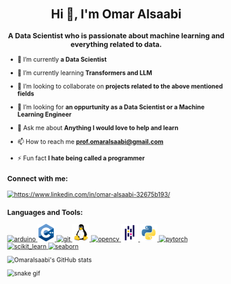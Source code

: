 <h1 align="center">Hi 👋, I'm Omar Alsaabi</h1>
<h3 align="center">A Data Scientist who is passionate about machine learning and everything related to data.</h3>

- 🔭 I’m currently **a Data Scientist**

- 🌱 I’m currently learning **Transformers and LLM**

- 👯 I’m looking to collaborate on **projects related to the above mentioned fields**

- 🤝 I’m looking for **an oppurtunity as a Data Scientist or a Machine Learning Engineer**

- 💬 Ask me about **Anything I would love to help and learn**

- 📫 How to reach me **prof.omaralsaabi@gmail.com**

- ⚡ Fun fact **I hate being called a programmer**

<h3 align="left">Connect with me:</h3>
<p align="left">
<a href="https://linkedin.com/in/https://www.linkedin.com/in/omar-alsaabi-32675b193/" target="blank"><img align="center" src="https://raw.githubusercontent.com/rahuldkjain/github-profile-readme-generator/master/src/images/icons/Social/linked-in-alt.svg" alt="https://www.linkedin.com/in/omar-alsaabi-32675b193/" height="30" width="40" /></a>
</p>

<h3 align="left">Languages and Tools:</h3>
<p align="left"> <a href="https://www.arduino.cc/" target="_blank" rel="noreferrer"> <img src="https://cdn.worldvectorlogo.com/logos/arduino-1.svg" alt="arduino" width="40" height="40"/> </a> <a href="https://www.w3schools.com/cpp/" target="_blank" rel="noreferrer"> <img src="https://raw.githubusercontent.com/devicons/devicon/master/icons/cplusplus/cplusplus-original.svg" alt="cplusplus" width="40" height="40"/> </a> <a href="https://git-scm.com/" target="_blank" rel="noreferrer"> <img src="https://www.vectorlogo.zone/logos/git-scm/git-scm-icon.svg" alt="git" width="40" height="40"/> </a> <a href="https://www.linux.org/" target="_blank" rel="noreferrer"> <img src="https://raw.githubusercontent.com/devicons/devicon/master/icons/linux/linux-original.svg" alt="linux" width="40" height="40"/> </a> <a href="https://opencv.org/" target="_blank" rel="noreferrer"> <img src="https://www.vectorlogo.zone/logos/opencv/opencv-icon.svg" alt="opencv" width="40" height="40"/> </a> <a href="https://pandas.pydata.org/" target="_blank" rel="noreferrer"> <img src="https://raw.githubusercontent.com/devicons/devicon/2ae2a900d2f041da66e950e4d48052658d850630/icons/pandas/pandas-original.svg" alt="pandas" width="40" height="40"/> </a> <a href="https://www.python.org" target="_blank" rel="noreferrer"> <img src="https://raw.githubusercontent.com/devicons/devicon/master/icons/python/python-original.svg" alt="python" width="40" height="40"/> </a> <a href="https://pytorch.org/" target="_blank" rel="noreferrer"> <img src="https://www.vectorlogo.zone/logos/pytorch/pytorch-icon.svg" alt="pytorch" width="40" height="40"/> </a> <a href="https://scikit-learn.org/" target="_blank" rel="noreferrer"> <img src="https://upload.wikimedia.org/wikipedia/commons/0/05/Scikit_learn_logo_small.svg" alt="scikit_learn" width="40" height="40"/> </a> <a href="https://seaborn.pydata.org/" target="_blank" rel="noreferrer"> <img src="https://seaborn.pydata.org/_images/logo-mark-lightbg.svg" alt="seaborn" width="40" height="40"/> </a> </p>


![Omaralsaabi's GitHub stats](https://github-readme-stats.vercel.app/api?username=omaralsaabi&show_icons=true&theme=radical)



![snake gif](https://github.com/Omaralsaabi/Omaralsaabi/blob/output/github-contribution-grid-snake.gif)
